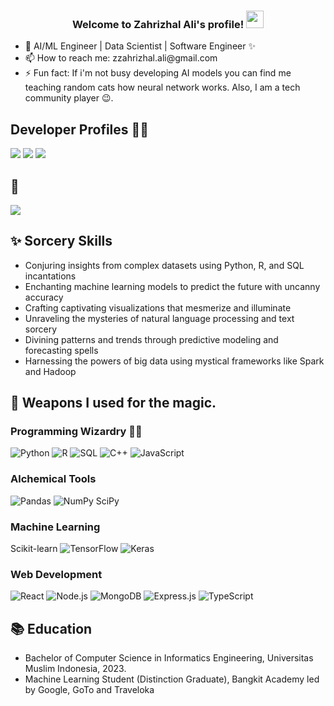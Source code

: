 <h3 align="center">
  Welcome to Zahrizhal Ali's profile!
  <img src="https://media.giphy.com/media/hvRJCLFzcasrR4ia7z/giphy.gif" width="28">
</h3>

<p align="center">
  <ul>
    <li>🏢 AI/ML Engineer | Data Scientist | Software Engineer ✨</li>
    <li>📫 How to reach me: zzahrizhal.ali@gmail.com</li>
    <li>⚡ Fun fact: If i'm not busy developing AI models you can find me teaching random cats how neural network works. Also, I am a tech community player 😉.</li>
   </ul>
 </p>

## Developer Profiles 🧙‍♂️
[<img src="https://img.shields.io/badge/linkedin-%230077B5.svg?&style=for-the-badge&logo=linkedin&logoColor=white" />](https://www.linkedin.com/in/zahrizhal-ali/)
[<img src="https://img.shields.io/badge/github-%2312100E.svg?&style=for-the-badge&logo=github&logoColor=white&color=black" />](https://github.com/ZahrizhalAli)
[<img src="https://img.shields.io/badge/Medium-12100E?style=for-the-badge&logo=medium&logoColor=white" />](https://medium.com/@zahrizhalali)

## 👀
![](https://komarev.com/ghpvc/?username=ZahrizhalAli)

## ✨ Sorcery Skills

- Conjuring insights from complex datasets using Python, R, and SQL incantations
- Enchanting machine learning models to predict the future with uncanny accuracy
- Crafting captivating visualizations that mesmerize and illuminate
- Unraveling the mysteries of natural language processing and text sorcery
- Divining patterns and trends through predictive modeling and forecasting spells
- Harnessing the powers of big data using mystical frameworks like Spark and Hadoop

## 🌟 Weapons I used for the magic.

### Programming Wizardry 🧙‍♂️
<img alt="Python" src="https://img.shields.io/badge/Python-14354C.svg?logo=python&logoColor=white"> <img alt="R" src="https://img.shields.io/badge/R-276DC3.svg?logo=r&logoColor=white"> <img alt="SQL" src="https://custom-icon-badges.herokuapp.com/badge/SQL-025E8C.svg?logo=database&logoColor=white"> <img alt="C++" src="https://custom-icon-badges.herokuapp.com/badge/C++-9C033A.svg?logo=cpp2&logoColor=white"> <img alt="JavaScript" src="https://img.shields.io/badge/JavaScript-F7DF1E.svg?logo=javascript&logoColor=black">

### Alchemical Tools
<img alt="Pandas" src="https://img.shields.io/badge/Pandas-150458.svg?logo=pandas&logoColor=white"> <img alt="NumPy" src="https://img.shields.io/badge/Numpy-013243.svg?logo=numpy&logoColor=white"> SciPy

### Machine Learning
Scikit-learn <img alt="TensorFlow" src="https://img.shields.io/badge/TensorFlow-FF6F00.svg?logo=TensorFlow&logoColor=white"> <img alt="Keras" src="https://img.shields.io/badge/Keras-D00000.svg?logo=Keras&logoColor=white"> 

### Web Development
<img alt="React" src="https://img.shields.io/badge/React-20232a.svg?logo=react&logoColor=%2361DAFB"> <img alt="Node.js" src="https://img.shields.io/badge/Node.js-43853D.svg?logo=node.js&logoColor=white"> <img alt="MongoDB" src ="https://img.shields.io/badge/MongoDB-4ea94b.svg?logo=mongodb&logoColor=white"> <img alt="Express.js" src="https://img.shields.io/badge/Express.js-404d59.svg?logo=express&logoColor=white"> <img alt="TypeScript" src="https://img.shields.io/badge/TypeScript-007ACC.svg?logo=typescript&logoColor=white">


## 📚 Education

- Bachelor of Computer Science in Informatics Engineering, Universitas Muslim Indonesia, 2023.
- Machine Learning Student (Distinction Graduate), Bangkit Academy led by Google, GoTo and Traveloka


